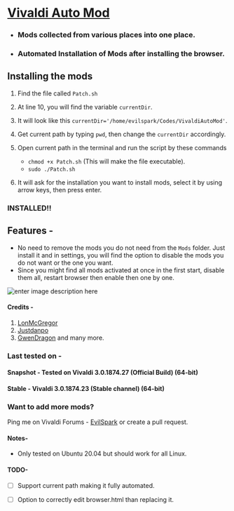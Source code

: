 


# [Vivaldi Auto Mod](https://github.com/EvilSpark/VivaldiAutoMod)

 - ### Mods collected from various places into one place. 
 -  ### Automated Installation of Mods after installing the browser.

## Installing the mods

1. Find the file called `Patch.sh`
2. At line 10, you will find the variable `currentDir`.
3. It will look like this `currentDir='/home/evilspark/Codes/VivaldiAutoMod'`.
4. Get current path by typing `pwd`, then change the `currentDir` accordingly.
5. Open current path in the terminal and run the script by these commands
	- `chmod +x Patch.sh` (This will make the file executable).
	 - `sudo ./Patch.sh`

6. It will ask for the installation you want to install mods, select it by using arrow keys, then press enter.

### INSTALLED!!


## Features - 
- No need to remove the mods you do not need from the `Mods` folder. Just install it and in settings, you will find the option to disable the mods you do not want or the one you want.
- Since you might find all mods activated at once in the first start, disable them all, restart browser then enable then one by one.

![enter image description here](https://github.com/EvilSpark/VivaldiAutoMod/blob/master/image.png?raw=true)

#### Credits - 
1. [LonMcGregor](https://github.com/LonMcGregor/VivaldiMods)
2. [Justdanpo](https://github.com/justdanpo/VivaldiHooks)
 3. [GwenDragon](https://forum.vivaldi.net/user/gwen-dragon)
 and many more.
 
 
 ### Last tested on - 
 #### Snapshot -  Tested on Vivaldi	3.0.1874.27 (Official Build) (64-bit)
#### Stable - Vivaldi	3.0.1874.23 (Stable channel) (64-bit)
 
 
 
 
### Want to add more mods?
Ping me on Vivaldi Forums - [EvilSpark](https://forum.vivaldi.net/user/evilspark) or create a pull request.



#### Notes- 
- Only tested on Ubuntu 20.04 but should work for all Linux.
  
#### TODO- 
-   [ ] Support current path making it fully automated.
-   [ ] Option to correctly edit browser.html than replacing it.




